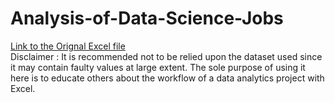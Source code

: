 # Analysis-of-Data-Science-Jobs
[Link to the Orignal Excel file](https://docs.google.com/spreadsheets/d/1JfCRYzNtamRt2gefvnqlEeN3evmkvJsd/edit?usp=share_link&ouid=112452469875117132224&rtpof=true&sd=true)<br>
Disclaimer : It is recommended not to be relied upon the dataset used since it may contain faulty values at large extent. The sole purpose of using it here is to educate others about the workflow of a data analytics project with Excel.

